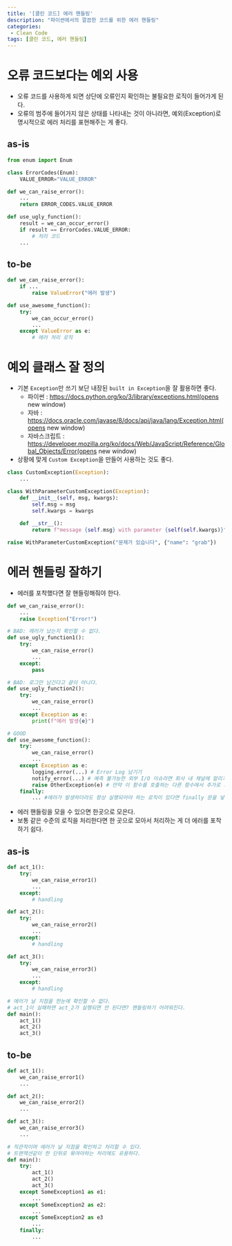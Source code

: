 ```yaml
---
title: '[클린 코드] 에러 핸들링'
description: "파이썬에서의 깔끔한 코드를 위한 에러 핸들링"
categories:
 - Clean Code
tags: [클린 코드, 에러 핸들링]
---
```


# 오류 코드보다는 예외 사용
- 오류 코드를 사용하게 되면 상단에 오류인지 확인하는 불필요한 로직이 들어가게 된다.
- 오류의 범주에 들어가지 않은 상태를 나타내는 것이 아니라면, 예외(Exception)로 명시적으로 에러 처리를 표현해주는 게 좋다.

## as-is

```py
from enum import Enum 

class ErrorCodes(Enum):
    VALUE_ERROR="VALUE_ERROR"

def we_can_raise_error():
    ...
    return ERROR_CODES.VALUE_ERROR

def use_ugly_function():
    result = we_can_occur_error()
    if result == ErrorCodes.VALUE_ERROR:
        # 처리 코드
    ...
```

## to-be

```py
def we_can_raise_error():
    if ...
        raise ValueError("에러 발생")

def use_awesome_function():
    try:
        we_can_occur_error()
        ...
    except ValueError as e:
        # 에러 처리 로직				
```

# 예외 클래스 잘 정의
- 기본 `Exception`만 쓰기 보단 내장된 `built in Exception`을 잘 활용하면 좋다.
    - 파이썬 : https://docs.python.org/ko/3/library/exceptions.html(opens new window)
    - 자바 : https://docs.oracle.com/javase/8/docs/api/java/lang/Exception.html(opens new window)
    - 자바스크립트 : https://developer.mozilla.org/ko/docs/Web/JavaScript/Reference/Global_Objects/Error(opens new window)
- 상황에 맞게 `Custom Exception`을 만들어 사용하는 것도 좋다.

```py
class CustomException(Exception):
    ...

class WithParameterCustomException(Exception):
    def __init__(self, msg, kwargs):
        self.msg = msg
        self.kwargs = kwargs
    
    def __str__():
        return f"message {self.msg} with parameter {self(self.kwargs)}"

raise WithParameterCustomException("문제가 있습니다", {"name": "grab"})
```

# 에러 핸들링 잘하기
- 에러를 포착했다면 잘 핸들링해줘야 한다.

```py
def we_can_raise_error():
    ...
    raise Exception("Error!")

# BAD: 에러가 났는지 확인할 수 없다.
def use_ugly_function1():
    try:
        we_can_raise_error()
        ...
    except:
        pass

# BAD: 로그만 남긴다고 끝이 아니다.
def use_ugly_function2():
    try:
        we_can_raise_error()
        ...
    except Exception as e:
        print(f"에러 발생{e}")

# GOOD
def use_awesome_function():
    try:
        we_can_raise_error()
        ...
    except Exception as e:
        logging.error(...) # Error Log 남기기
        notify_error(...) # 예측 불가능한 외부 I/O 이슈라면 회사 내 채널에 알리기(이메일, 슬랙 etc)
        raise OtherException(e) # 만약 이 함수를 호출하는 다른 함수에서 추가로 처리해야 한다면 에러를 전파하기
    finally:
        ... #에러가 발생하더라도 항상 실행되어야 하는 로직이 있다면 finally 문을 넣어주기
```

- 에러 핸들링을 모을 수 있으면 한곳으로 모은다.
- 보통 같은 수준의 로직을 처리한다면 한 곳으로 모아서 처리하는 게 더 에러를 포착하기 쉽다.

## as-is

```py
def act_1():
    try:
        we_can_raise_error1()
        ...
    except:
        # handling

def act_2():
    try:
        we_can_raise_error2()
        ...
    except:
        # handling

def act_3():
    try:
        we_can_raise_error3()
        ...
    except:
        # handling

# 에러가 날 지점을 한눈에 확인할 수 없다. 
# act_1이 실패하면 act_2가 실행되면 안 된다면? 핸들링하기 어려워진다.
def main():
    act_1()
    act_2()
    act_3()
```

## to-be

```py
def act_1():
    we_can_raise_error1()
    ...

def act_2():
    we_can_raise_error2()
    ...

def act_3():
    we_can_raise_error3()
    ...

# 직관적이며 에러가 날 지점을 확인하고 처리할 수 있다.
# 트랜잭션같이 한 단위로 묶여야하는 처리에도 유용하다.
def main():
    try:
        act_1()
        act_2()
        act_3()
    except SomeException1 as e1:
        ...
    except SomeException2 as e2:	
        ...
    except SomeException2 as e3
        ...
    finally:
        ...	
```